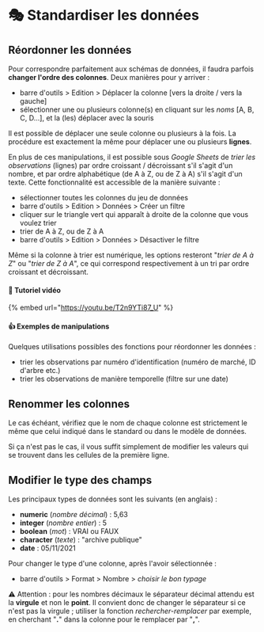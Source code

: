 # 🎭 Standardiser les données

## Réordonner les données

Pour correspondre parfaitement aux schémas de données, il faudra parfois **changer l'ordre des colonnes**. Deux manières pour y arriver :

* barre d'outils > Edition > Déplacer la colonne \[vers la droite / vers la gauche]
* sélectionner une ou plusieurs colonne(s) en cliquant sur les _noms_ \[A, B, C, D...], et la (les) déplacer avec la souris

Il est possible de déplacer une seule colonne ou plusieurs à la fois. La procédure est exactement la même pour déplacer une ou plusieurs **lignes**.

En plus de ces manipulations, il est possible sous _Google Sheets_ de _trier les observations_ (lignes) par ordre croissant / décroissant s'il s'agit d'un nombre, et par ordre alphabétique (de A à Z, ou de Z à A) s'il s'agit d'un texte. Cette fonctionnalité est accessible de la manière suivante :

* sélectionner toutes les colonnes du jeu de données
* barre d'outils > Edition > Données > Créer un filtre
* cliquer sur le triangle vert qui apparaît à droite de la colonne que vous voulez trier
* trier de A à Z, ou de Z à A
* barre d'outils > Edition > Données > Désactiver le filtre

Même si la colonne à trier est numérique, les options resteront "_trier de A à Z_" ou "_trier de Z à A_", ce qui correspond respectivement à un tri par ordre croissant et décroissant.

#### 🎥 Tutoriel vidéo

{% embed url="https://youtu.be/T2n9YTi87_U" %}

#### :thumbsup: Exemples de manipulations

Quelques utilisations possibles des fonctions pour réordonner les données :

* trier les observations par numéro d'identification (numéro de marché, ID d'arbre etc.)
* trier les observations de manière temporelle (filtre sur une date)

## Renommer les colonnes

Le cas échéant, vérifiez que le nom de chaque colonne est strictement le même que celui indiqué dans le standard ou dans le modèle de données.

Si ça n'est pas le cas, il vous suffit simplement de modifier les valeurs qui se trouvent dans les cellules de la première ligne.

## Modifier le type des champs

Les principaux types de données sont les suivants (en anglais) :

* **numeric** (_nombre décimal_) : 5,63
* **integer** (_nombre entier_) : 5
* **boolean** (_mot_) : VRAI ou FAUX
* **character** (_texte_) : "archive publique"
* **date** : 05/11/2021

Pour changer le type d'une colonne, après l'avoir sélectionnée :

* barre d'outils > Format > Nombre > _choisir le bon typage_

⚠ Attention : pour les nombres décimaux le séparateur décimal attendu est la **virgule** et non le **point**. Il convient donc de changer le séparateur si ce n'est pas la virgule ; utiliser la fonction _rechercher-remplacer_ par exemple, en cherchant "**.**" dans la colonne pour le remplacer par "**,**".
